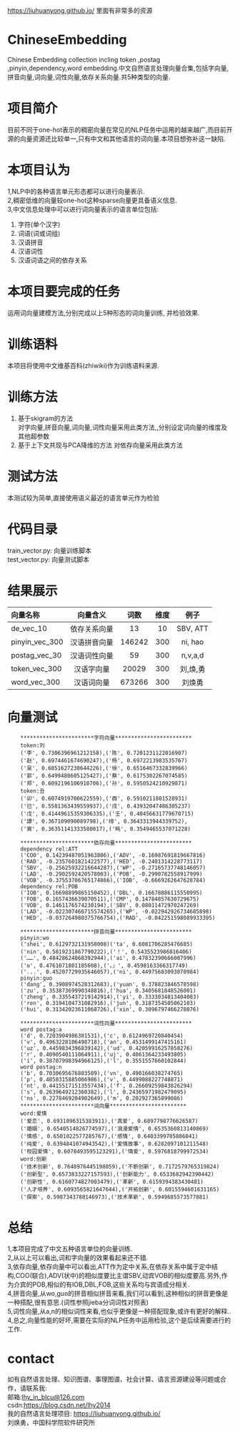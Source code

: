 https://liuhuanyong.github.io/
里面有非常多的资源


# ChineseEmbedding
Chinese Embedding collection incling token ,postag ,pinyin,dependency,word embedding.中文自然语言处理向量合集,包括字向量,拼音向量,词向量,词性向量,依存关系向量.共5种类型的向量.

# 项目简介
目前不同于one-hot表示的稠密向量在常见的NLP任务中运用的越来越广,而目前开源的向量资源还比较单一,只有中文和其他语言的词向量.本项目想弥补这一缺陷.
# 本项目认为
1,NLP中的各种语言单元形态都可以进行向量表示.  
2,稠密低维的向量较one-hot这种sparse向量更具备语义信息.  
3,中文信息处理中可以进行词向量表示的语言单位包括:  
1) 字符(单个汉字)  
2) 词语(词或词组)  
3) 汉语拼音  
4) 汉语词性  
5) 汉语词语之间的依存关系  
# 本项目要完成的任务
运用词向量建模方法,分别完成以上5种形态的词向量训练, 并检验效果.  
# 训练语料
本项目将使用中文维基百科(zhiwiki)作为训练语料来源.  
# 训练方法
1) 基于skigram的方法  
对字向量,拼音向量,词向量,词性向量采用此类方法,,分别设定词向量的维度及其他超参数  
2) 基于上下文共现与PCA降维的方法
对依存向量采用此类方法
# 测试方法
本测试较为简单,直接使用语义最近的语言单元作为检验
# 代码目录
train_vector.py: 向量训练脚本  
test_vector.py: 向量测试脚本  

# 结果展示

| 向量名称 | 向量含义 | 词数 | 维度 | 例子 |
| :--- | :---: | :---: | :---: | :---: |
| de_vec_10 | 依存关系向量 | 13 | 10 | SBV, ATT |
| pinyin_vec_300 | 汉语拼音向量 | 146242 | 300 | ni, hao |
| postag_vec_30 | 汉语词性向量 | 59| 300 | n,v,a,d |
| token_vec_300 | 汉语字向量 | 20029 | 300 | 刘,焕,勇 |
| word_vec_300 | 汉语词向量 | 673266 | 300 | 刘焕勇 |

# 向量测试

        ***********************字符向量************************
        token:刘
        ('李', 0.7306396961212158),('陈', 0.7201231122016907)
        ('赵', 0.6974461674690247),('杨', 0.6972213983535767)
        ('吴', 0.6851627230644226),('徐', 0.6516467332839966)
        ('郭', 0.6499480605125427),('蔡', 0.6175302267074585)
        ('郑', 0.6092196106910706),('孙', 0.5950524210929871)
        token:丑
        ('卯', 0.6074919700622559),('酉', 0.5910211801528931)
        ('巳', 0.5581363439559937),('戌', 0.43932047486305237)
        ('戊', 0.41449615359306335),('壬', 0.40456631779670715)
        ('謤', 0.367109090089798),('绯', 0.3643313944339752),
        ('寅', 0.36351141333580017),('旽', 0.3549465537071228)

        ***********************依存向量************************
        dependency rel:ATT
        ('COO', 0.14239487051963806),('ADV', -0.16987691819667816)
        ('RAD', -0.2357601821422577),('HED', -0.2401314228773117)
        ('SBV', -0.25625932216644287),('WP', -0.27165737748146057)
        ('LAD', -0.2902592420578003),('POB', -0.2990782558917999)
        ('VOB', -0.37553706765174866),('IOB', -0.6669262647628784)
        dependency rel:POB
        ('IOB', 0.16698899865150452),('DBL', 0.16678886115550995)
        ('FOB', 0.1657436639070511),('CMP', 0.14784857630729675)
        ('VOB', 0.1461176574230194),('SBV', 0.08011472970247269)
        ('LAD', -0.022307466715574265),('WP', -0.022942926734685898)
        ('HED', -0.037264980375766754),('RAD', -0.042251598089933395)

        ***********************拼音向量************************
        pinyin:wo
        ('shei', 0.6129732131958008)('ta', 0.6081706285476685)
        ('nin', 0.5819231867790222),('！', 0.5435523986816406)
        ('……', 0.48428624868392944),('ai', 0.47832390666007996)
        ('o', 0.4761071801185608),('。』', 0.4598163366317749)
        ('...', 0.45207729935646057),('ni', 0.44975683093070984)
        pinyin:guo
        ('dang', 0.3908974528312683),('yuan', 0.378823846578598)
        ('zu', 0.35387369990348816),('hua', 0.3405681848526001)
        ('zheng', 0.3355437219142914),('yi', 0.3333034813404083)
        ('ren', 0.3194104731082916),('jun', 0.3187354505062103)
        ('hui', 0.31342023611068726),('xin', 0.3096797466278076)

        ***********************词性向量************************
        word postag:a
        ('d', 0.7203904986381531),('c', 0.6124969720840454)
        ('v', 0.4963228106498718),('an', 0.4531499147415161)
        ('uz', 0.4459834396839142),('ud', 0.42059916257858276)
        ('r', 0.4090540111064911),('uj', 0.4061364233493805)
        ('i', 0.38707998394966125),('l', 0.3551557660102844)
        word postag:n
        ('b', 0.7030695676803589),('vn', 0.490166038274765)
        ('p', 0.4858315885066986),('v', 0.4499088227748871)
        ('nt', 0.44155171513557434),('f', 0.26609259843826294)
        ('s', 0.2639649212360382),('l', 0.24365971982479095)
        ('ns', 0.2278469204902649),('m', 0.202927365899086)
        ***********************词向量************************
        word:爱情
        ('爱恋', 0.6931096315383911),('真爱', 0.6897798776626587)
        ('婚姻', 0.6540514826774597),('浪漫爱情', 0.6535360813140869)
        ('情感', 0.6501022577285767),('感情', 0.6403399705886841)
        ('纯爱', 0.6394841074943542),('爱情故事', 0.6282097101211548)
        ('校园爱情', 0.6078493595123291),('情爱', 0.5976818799972534)
        word:创新
        ('技术创新', 0.7648976445198059),('不断创新', 0.7172579765319824)
        ('创新型', 0.6573833227157593),('创新能力', 0.6533682942390442)
        ('创新性', 0.6160774827003479),('革新', 0.6159394383430481)
        ('人才培养', 0.6093565821647644),('开拓创新', 0.6015594601631165)
        ('探索', 0.5987343788146973),('技术革新', 0.5949685573577881)

# 总结
1,本项目完成了中文五种语言单位的向量训练.  
2,从以上可以看出,词和字向量的效果看起来还不错.  
3,依存向量,依存向量中可以看出,ATT作为定中关系,在依存关系中属于定中结构,COO(联合),ADV(状中)的相似度要比主谓SBV,动宾VOB的相似度要高.另外,作为介宾的POB,相似的有IOB,DBL,FOB,这些关系均与宾语成分相关.  
4,拼音向量,从wo,guo的拼音相似拼音来看,我们可以看到,这种相似的拼音更像是一种搭配,很有意思.(词性参照jieba分词词性对照表)    
5,词性向量,从a,n的相似词性来看,也似乎更像是一种搭配现象,或许有更好的解释..  
4,总之,向量性能的好坏,需要在实际的NLP任务中运用检验,这个是后续需要进行的工作.  

# contact 
如有自然语言处理、知识图谱、事理图谱、社会计算、语言资源建设等问题或合作，请联系我:  
邮箱:lhy_in_blcu@126.com  
csdn:https://blog.csdn.net/lhy2014  
我的自然语言处理项目: https://liuhuanyong.github.io/  
刘焕勇，中国科学院软件研究所  
